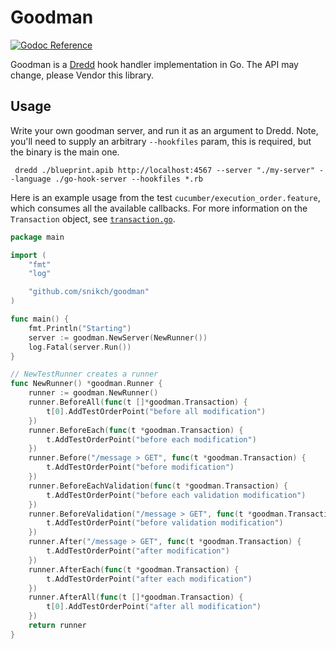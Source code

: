 # Goodman

[![Godoc Reference](http://img.shields.io/badge/godoc-reference-5272B4.svg?style=flat-square)](https://godoc.org/github.com/snikch/goodman)

Goodman is a [Dredd](https://github.com/apiaryio/dredd) hook handler implementation in Go. The API may change, please Vendor this library.

## Usage

Write your own goodman server, and run it as an argument to Dredd. Note, you'll need to supply an arbitrary `--hookfiles` param, this is required, but the binary is the main one.

```
 dredd ./blueprint.apib http://localhost:4567 --server "./my-server" --language ./go-hook-server --hookfiles *.rb
 ```

Here is an example usage from the test `cucumber/execution_order.feature`, which consumes all the available callbacks. For more information on the `Transaction` object, see [`transaction.go`](https://github.com/snikch/goodman/blob/master/transaction.go).

```go
package main

import (
	"fmt"
	"log"

	"github.com/snikch/goodman"
)

func main() {
	fmt.Println("Starting")
	server := goodman.NewServer(NewRunner())
	log.Fatal(server.Run())
}

// NewTestRunner creates a runner
func NewRunner() *goodman.Runner {
	runner := goodman.NewRunner()
	runner.BeforeAll(func(t []*goodman.Transaction) {
		t[0].AddTestOrderPoint("before all modification")
	})
	runner.BeforeEach(func(t *goodman.Transaction) {
		t.AddTestOrderPoint("before each modification")
	})
	runner.Before("/message > GET", func(t *goodman.Transaction) {
		t.AddTestOrderPoint("before modification")
	})
	runner.BeforeEachValidation(func(t *goodman.Transaction) {
		t.AddTestOrderPoint("before each validation modification")
	})
	runner.BeforeValidation("/message > GET", func(t *goodman.Transaction) {
		t.AddTestOrderPoint("before validation modification")
	})
	runner.After("/message > GET", func(t *goodman.Transaction) {
		t.AddTestOrderPoint("after modification")
	})
	runner.AfterEach(func(t *goodman.Transaction) {
		t.AddTestOrderPoint("after each modification")
	})
	runner.AfterAll(func(t []*goodman.Transaction) {
		t[0].AddTestOrderPoint("after all modification")
	})
	return runner
}
```
